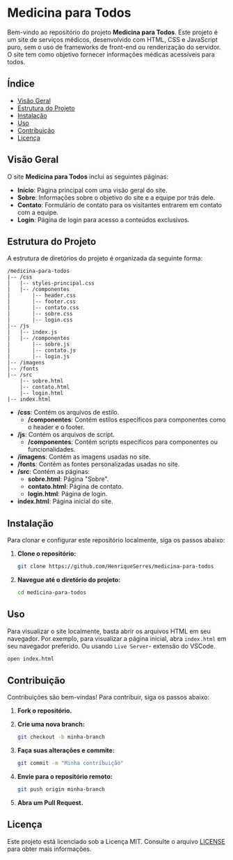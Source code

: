
# Medicina para Todos

Bem-vindo ao repositório do projeto **Medicina para Todos**. Este projeto é um site de serviços médicos, desenvolvido com HTML, CSS e JavaScript puro, sem o uso de frameworks de front-end ou renderização do servidor. O site tem como objetivo fornecer informações médicas acessíveis para todos.

## Índice

- [Visão Geral](#visão-geral)
- [Estrutura do Projeto](#estrutura-do-projeto)
- [Instalação](#instalação)
- [Uso](#uso)
- [Contribuição](#contribuição)
- [Licença](#licença)

## Visão Geral

O site **Medicina para Todos** inclui as seguintes páginas:
- **Início**: Página principal com uma visão geral do site.
- **Sobre**: Informações sobre o objetivo do site e a equipe por trás dele.
- **Contato**: Formulário de contato para os visitantes entrarem em contato com a equipe.
- **Login**: Página de login para acesso a conteúdos exclusivos.

## Estrutura do Projeto

A estrutura de diretórios do projeto é organizada da seguinte forma:

```
/medicina-para-todos
|-- /css
|   |-- styles-principal.css
|   |-- /componentes
|       |-- header.css
|       |-- footer.css
|       |-- contato.css
|       |-- sobre.css
|       |-- login.css
|-- /js
|   |-- index.js
|   |-- /componentes
|       |-- sobre.js
|       |-- contato.js
|       |-- login.js
|-- /imagens
|-- /fonts
|-- /src
    |-- sobre.html
    |-- contato.html
    |-- login.html
|-- index.html
```

- **/css**: Contém os arquivos de estilo.
  - **/componentes**: Contém estilos específicos para componentes como o header e o footer.
- **/js**: Contém os arquivos de script.
  - **/componentes**: Contém scripts específicos para componentes ou funcionalidades.
- **/imagens**: Contém as imagens usadas no site.
- **/fonts**: Contém as fontes personalizadas usadas no site.
- **/src**: Contém as páginas:
  - **sobre.html**: Página "Sobre".
  - **contato.html**: Página de contato.
  - **login.html**: Página de login.
- **index.html**: Página inicial do site.

## Instalação

Para clonar e configurar este repositório localmente, siga os passos abaixo:

1. **Clone o repositório:**

   ```sh
   git clone https://github.com/HenriqueSerres/medicina-para-todos
   ```

2. **Navegue até o diretório do projeto:**

   ```sh
   cd medicina-para-todos
   ```

## Uso

Para visualizar o site localmente, basta abrir os arquivos HTML em seu navegador. Por exemplo, para visualizar a página inicial, abra `index.html` em seu navegador preferido.
Ou usando `Live Server`- extensão do VSCode.

```sh
open index.html
```

## Contribuição

Contribuições são bem-vindas! Para contribuir, siga os passos abaixo:

1. **Fork o repositório.**
2. **Crie uma nova branch:**

   ```sh
   git checkout -b minha-branch
   ```

3. **Faça suas alterações e commite:**

   ```sh
   git commit -m "Minha contribuição"
   ```

4. **Envie para o repositório remoto:**

   ```sh
   git push origin minha-branch
   ```

5. **Abra um Pull Request.**

## Licença

Este projeto está licenciado sob a Licença MIT. Consulte o arquivo [LICENSE](LICENSE) para obter mais informações.
